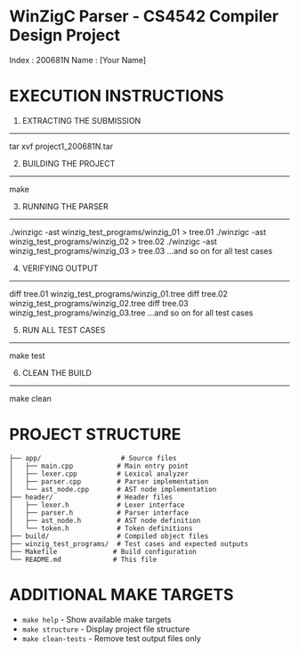 # WinZigC Parser - CS4542 Compiler Design Project

Index : 200681N
Name : [Your Name]

# EXECUTION INSTRUCTIONS

1. EXTRACTING THE SUBMISSION

---

tar xvf project1_200681N.tar

2. BUILDING THE PROJECT

---

make

3. RUNNING THE PARSER

---

./winzigc -ast winzig_test_programs/winzig_01 > tree.01
./winzigc -ast winzig_test_programs/winzig_02 > tree.02
./winzigc -ast winzig_test_programs/winzig_03 > tree.03
...and so on for all test cases

4. VERIFYING OUTPUT

---

diff tree.01 winzig_test_programs/winzig_01.tree
diff tree.02 winzig_test_programs/winzig_02.tree
diff tree.03 winzig_test_programs/winzig_03.tree
...and so on for all test cases

5. RUN ALL TEST CASES

---

make test

6. CLEAN THE BUILD

---

make clean

# PROJECT STRUCTURE

```
├── app/                    # Source files
│   ├── main.cpp           # Main entry point
│   ├── lexer.cpp          # Lexical analyzer
│   ├── parser.cpp         # Parser implementation
│   └── ast_node.cpp       # AST node implementation
├── header/                # Header files
│   ├── lexer.h            # Lexer interface
│   ├── parser.h           # Parser interface
│   ├── ast_node.h         # AST node definition
│   └── token.h            # Token definitions
├── build/                 # Compiled object files
├── winzig_test_programs/  # Test cases and expected outputs
├── Makefile              # Build configuration
└── README.md             # This file
```

# ADDITIONAL MAKE TARGETS

- `make help` - Show available make targets
- `make structure` - Display project file structure
- `make clean-tests` - Remove test output files only
